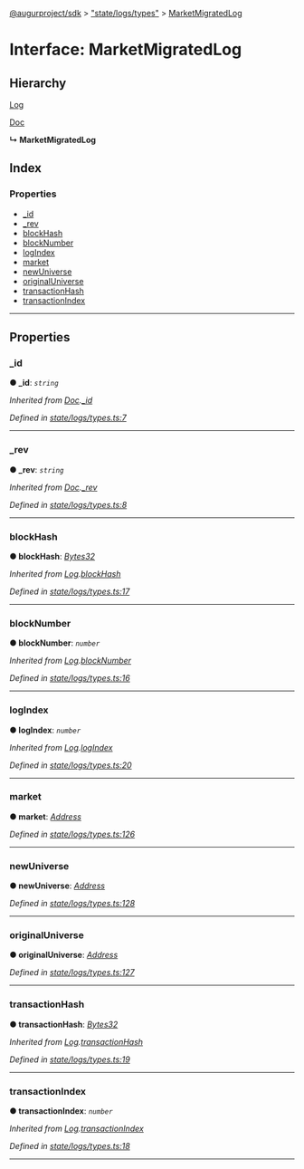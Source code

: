 [@augurproject/sdk](../README.md) > ["state/logs/types"](../modules/_state_logs_types_.md) > [MarketMigratedLog](../interfaces/_state_logs_types_.marketmigratedlog.md)

# Interface: MarketMigratedLog

## Hierarchy

 [Log](_state_logs_types_.log.md)

 [Doc](_state_logs_types_.doc.md)

**↳ MarketMigratedLog**

## Index

### Properties

* [_id](_state_logs_types_.marketmigratedlog.md#_id)
* [_rev](_state_logs_types_.marketmigratedlog.md#_rev)
* [blockHash](_state_logs_types_.marketmigratedlog.md#blockhash)
* [blockNumber](_state_logs_types_.marketmigratedlog.md#blocknumber)
* [logIndex](_state_logs_types_.marketmigratedlog.md#logindex)
* [market](_state_logs_types_.marketmigratedlog.md#market)
* [newUniverse](_state_logs_types_.marketmigratedlog.md#newuniverse)
* [originalUniverse](_state_logs_types_.marketmigratedlog.md#originaluniverse)
* [transactionHash](_state_logs_types_.marketmigratedlog.md#transactionhash)
* [transactionIndex](_state_logs_types_.marketmigratedlog.md#transactionindex)

---

## Properties

<a id="_id"></a>

###  _id

**● _id**: *`string`*

*Inherited from [Doc](_state_logs_types_.doc.md).[_id](_state_logs_types_.doc.md#_id)*

*Defined in [state/logs/types.ts:7](https://github.com/AugurProject/augur/blob/1991ef64ef/packages/augur-sdk/src/state/logs/types.ts#L7)*

___
<a id="_rev"></a>

###  _rev

**● _rev**: *`string`*

*Inherited from [Doc](_state_logs_types_.doc.md).[_rev](_state_logs_types_.doc.md#_rev)*

*Defined in [state/logs/types.ts:8](https://github.com/AugurProject/augur/blob/1991ef64ef/packages/augur-sdk/src/state/logs/types.ts#L8)*

___
<a id="blockhash"></a>

###  blockHash

**● blockHash**: *[Bytes32](../modules/_state_logs_types_.md#bytes32)*

*Inherited from [Log](_state_logs_types_.log.md).[blockHash](_state_logs_types_.log.md#blockhash)*

*Defined in [state/logs/types.ts:17](https://github.com/AugurProject/augur/blob/1991ef64ef/packages/augur-sdk/src/state/logs/types.ts#L17)*

___
<a id="blocknumber"></a>

###  blockNumber

**● blockNumber**: *`number`*

*Inherited from [Log](_state_logs_types_.log.md).[blockNumber](_state_logs_types_.log.md#blocknumber)*

*Defined in [state/logs/types.ts:16](https://github.com/AugurProject/augur/blob/1991ef64ef/packages/augur-sdk/src/state/logs/types.ts#L16)*

___
<a id="logindex"></a>

###  logIndex

**● logIndex**: *`number`*

*Inherited from [Log](_state_logs_types_.log.md).[logIndex](_state_logs_types_.log.md#logindex)*

*Defined in [state/logs/types.ts:20](https://github.com/AugurProject/augur/blob/1991ef64ef/packages/augur-sdk/src/state/logs/types.ts#L20)*

___
<a id="market"></a>

###  market

**● market**: *[Address](../modules/_state_logs_types_.md#address)*

*Defined in [state/logs/types.ts:126](https://github.com/AugurProject/augur/blob/1991ef64ef/packages/augur-sdk/src/state/logs/types.ts#L126)*

___
<a id="newuniverse"></a>

###  newUniverse

**● newUniverse**: *[Address](../modules/_state_logs_types_.md#address)*

*Defined in [state/logs/types.ts:128](https://github.com/AugurProject/augur/blob/1991ef64ef/packages/augur-sdk/src/state/logs/types.ts#L128)*

___
<a id="originaluniverse"></a>

###  originalUniverse

**● originalUniverse**: *[Address](../modules/_state_logs_types_.md#address)*

*Defined in [state/logs/types.ts:127](https://github.com/AugurProject/augur/blob/1991ef64ef/packages/augur-sdk/src/state/logs/types.ts#L127)*

___
<a id="transactionhash"></a>

###  transactionHash

**● transactionHash**: *[Bytes32](../modules/_state_logs_types_.md#bytes32)*

*Inherited from [Log](_state_logs_types_.log.md).[transactionHash](_state_logs_types_.log.md#transactionhash)*

*Defined in [state/logs/types.ts:19](https://github.com/AugurProject/augur/blob/1991ef64ef/packages/augur-sdk/src/state/logs/types.ts#L19)*

___
<a id="transactionindex"></a>

###  transactionIndex

**● transactionIndex**: *`number`*

*Inherited from [Log](_state_logs_types_.log.md).[transactionIndex](_state_logs_types_.log.md#transactionindex)*

*Defined in [state/logs/types.ts:18](https://github.com/AugurProject/augur/blob/1991ef64ef/packages/augur-sdk/src/state/logs/types.ts#L18)*

___

